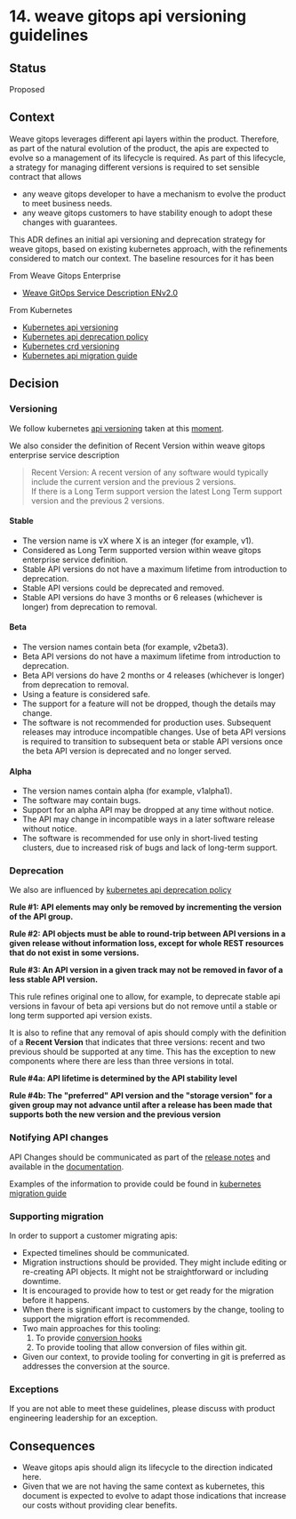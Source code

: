 # 14. weave gitops api versioning guidelines 

## Status

Proposed

## Context

Weave gitops leverages different api layers within the product. Therefore, as part of the natural evolution of the 
product, the apis are expected to evolve so a management of its lifecycle is required. As part of this lifecycle, 
a strategy for managing different versions is required to set sensible contract that allows 

- any weave gitops developer to have a mechanism to evolve the product to meet business needs. 
- any weave gitops customers to have stability enough to adopt these changes with guarantees.

This ADR defines an initial api versioning and deprecation strategy for weave gitops, based on existing kubernetes approach, 
with the refinements considered to match our context. The baseline resources for it has been 

From Weave Gitops Enterprise
- [Weave GitOps Service Description ENv2.0](https://docs.google.com/document/d/1s1m8cRf2Ut2fTOdLbbooaddCh6tlq-wpYIY7ElBf9QA)

From Kubernetes

- [Kubernetes api versioning](https://kubernetes.io/docs/reference/using-api/#api-versioning)
- [Kubernetes api deprecation policy](https://kubernetes.io/docs/reference/using-api/deprecation-policy/)
- [Kubernetes crd versioning](https://kubernetes.io/docs/tasks/extend-kubernetes/custom-resources/custom-resource-definition-versioning/)
- [Kubernetes api migration guide](https://kubernetes.io/docs/reference/using-api/deprecation-guide/)

## Decision

### Versioning  

We follow kubernetes [api versioning](https://kubernetes.io/docs/reference/using-api/#api-versioning) taken at this 
[moment](https://github.com/kubernetes/website/commit/d308cbb35a335a5eb34ef4a7fb8a20ea1b98d100). 

We also consider the definition of Recent Version within weave gitops enterprise service description 

>Recent Version: A recent version of any software would typically include the current version and the previous 2 versions.  
> If there is a Long Term support version the latest Long Term support version and the previous 2 versions.

#### Stable

- The version name is vX where X is an integer (for example, v1).
- Considered as Long Term supported version within weave gitops enterprise service definition. 
- Stable API versions do not have a maximum lifetime from introduction to deprecation.
- Stable API versions could be deprecated and removed.  
- Stable API versions do have 3 months or 6 releases (whichever is longer) from deprecation to removal.

#### Beta

- The version names contain beta (for example, v2beta3).
- Beta API versions do not have a maximum lifetime from introduction to deprecation. 
- Beta API versions do have 2 months or 4 releases (whichever is longer) from deprecation to removal.
- Using a feature is considered safe.
- The support for a feature will not be dropped, though the details may change.
- The software is not recommended for production uses. Subsequent releases may introduce incompatible changes. 
  Use of beta API versions is required to transition to subsequent beta or stable API versions once the beta API version is deprecated and no longer served.

#### Alpha

- The version names contain alpha (for example, v1alpha1).
- The software may contain bugs. 
- Support for an alpha API may be dropped at any time without notice.
- The API may change in incompatible ways in a later software release without notice.
- The software is recommended for use only in short-lived testing clusters, due to increased risk of bugs and lack of long-term support.

### Deprecation

We also are influenced by [kubernetes api deprecation policy](https://kubernetes.io/docs/reference/using-api/deprecation-policy/)

**Rule #1: API elements may only be removed by incrementing the version of the API group.**

**Rule #2: API objects must be able to round-trip between API versions in a given release without information loss, 
except for whole REST resources that do not exist in some versions.**

**Rule #3: An API version in a given track may not be removed in favor of a less stable API version.**

This rule refines original one to allow, for example, to deprecate stable api versions in favour of beta api versions but
do not remove until a stable or long term supported api version exists. 

It is also to refine that any removal of apis should comply with the definition of a **Recent Version** that indicates
that three versions: recent and two previous should be supported at any time. This has the exception to new components where
there are less than three versions in total.

**Rule #4a: API lifetime is determined by the API stability level**

**Rule #4b: The "preferred" API version and the "storage version" for a given group may not advance 
until after a release has been made that supports both the new version and the previous version**

### Notifying API changes

API Changes should be communicated as part of the [release notes](https://github.com/weaveworks/weave-gitops-enterprise/releases) and 
available in the [documentation](https://docs.gitops.weave.works/docs/enterprise/releases/). 

Examples of the information to provide could be found in [kubernetes migration guide](https://kubernetes.io/docs/reference/using-api/deprecation-guide/)

### Supporting migration 

In order to support a customer migrating apis:

- Expected timelines should be communicated.  
- Migration instructions should be provided. They might include editing or re-creating API objects. It might not be straightforward or including downtime.
- It is encouraged to provide how to test or get ready for the migration before it happens.  
- When there is significant impact to customers by the change, tooling to support the migration effort is recommended.
- Two main approaches for this tooling:
  1. To provide [conversion hooks](https://kubernetes.io/docs/tasks/extend-kubernetes/custom-resources/custom-resource-definition-versioning/#webhook-conversion)
  2. To provide tooling that allow conversion of files within git.
- Given our context, to provide tooling for converting in git is preferred as addresses the conversion at the source.


### Exceptions 

If you are not able to meet these guidelines, please discuss with product engineering leadership for an exception. 


## Consequences

- Weave gitops apis should align its lifecycle to the direction indicated here.
- Given that we are not having the same context as kubernetes, this document is expected to evolve to adapt 
  those indications that increase our costs without providing clear benefits. 



